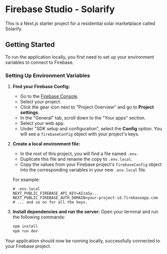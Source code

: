 # Firebase Studio - Solarify

This is a Next.js starter project for a residential solar marketplace called Solarify.

## Getting Started

To run the application locally, you first need to set up your environment variables to connect to Firebase.

### Setting Up Environment Variables

1.  **Find your Firebase Config:**
    *   Go to the [Firebase Console](https://console.firebase.google.com/).
    *   Select your project.
    *   Click the gear icon next to "Project Overview" and go to **Project settings**.
    *   In the "General" tab, scroll down to the "Your apps" section.
    *   Select your web app.
    *   Under "SDK setup and configuration", select the **Config** option. You will see a `firebaseConfig` object with your project's keys.

2.  **Create a local environment file:**
    *   In the root of this project, you will find a file named `.env`.
    *   Duplicate this file and rename the copy to `.env.local`.
    *   Copy the values from your Firebase project's `firebaseConfig` object into the corresponding variables in your new `.env.local` file.

    For example:
    ```
    # .env.local
    NEXT_PUBLIC_FIREBASE_API_KEY=AIzaSy...
    NEXT_PUBLIC_FIREBASE_AUTH_DOMAIN=your-project-id.firebaseapp.com
    # ... and so on for all the keys.
    ```

3.  **Install dependencies and run the server:**
    Open your terminal and run the following commands:

    ```bash
    npm install
    npm run dev
    ```

Your application should now be running locally, successfully connected to your Firebase project.
